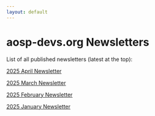 ```yaml
---
layout: default
---
```


# aosp-devs.org Newsletters

List of all published newsletters (latest at the top):

[2025 April Newsletter](newsletter/2025-april.html)

[2025 March Newsletter](newsletter/2025-march.html)

[2025 February Newsletter](newsletter/2025-february.html)

[2025 January Newsletter](newsletter/2025-january.html)

